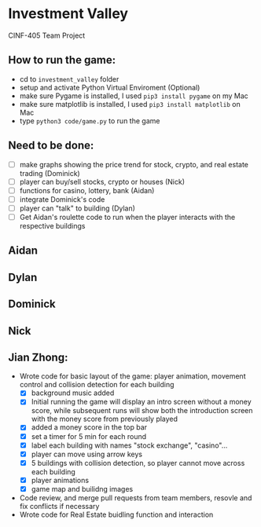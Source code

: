 # Investment Valley
CINF-405 Team Project

## How to run the game:
- cd to  `investment_valley`  folder
- setup and activate Python Virtual Enviroment (Optional)
- make sure Pygame is installed, I used `pip3 install pygame` on my Mac
- make sure matplotlib is installed, I used `pip3 install matplotlib` on Mac
- type  `python3 code/game.py`  to run the game

## Need to be done:
- [ ] make graphs showing the price trend for stock, crypto, and real estate trading (Dominick)
- [ ] player can buy/sell stocks, crypto or houses (Nick)
- [ ] functions for casino, lottery, bank (Aidan)
- [ ] integrate Dominick's code
- [ ] player can "talk" to building (Dylan)
- [ ] Get Aidan's roulette code to run when the player interacts with the respective buildings 

## Aidan

## Dylan

## Dominick 

## Nick


## Jian Zhong: 
- Wrote code for basic layout of the game: player animation, movement control and collision detection for each building
  - [x] background music added
  - [x] Initial running the game will display an intro screen without a money score, while subsequent runs will show both the introduction screen with the money score from previously played
  - [x] added a money score in the top bar
  - [x] set a timer for 5 min for each round
  - [x] label each building with names "stock exchange", "casino"...
  - [x] player can move using arrow keys
  - [x] 5 buildings with collision detection, so player cannot move across each building
  - [x] player animations
  - [x] game map and builidng images
- Code review, and merge pull requests from team members, resovle and fix conflicts if necessary
- Wrote code for Real Estate buidling function and interaction

